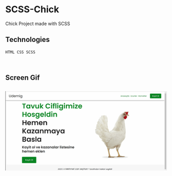# SCSS-Chick


Chick Project made with SCSS

## Technologies

```
HTML CSS SCSS
```

<br>
<h2>Screen Gif <h2>

<img src="chickk.gif">
